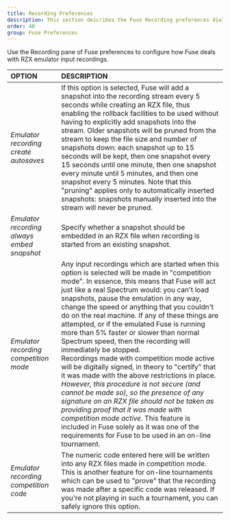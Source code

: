 ```yaml
---
title: Recording Preferences
description: This section describes the Fuse Recording preferences dialog.
order: 40
group: Fuse Preferences
---
```


Use the Recording pane of Fuse preferences to configure how Fuse deals with RZX emulator input recordings.

OPTION | DESCRIPTION
:--- | :---
*Emulator recording create autosaves* | If this option is selected, Fuse will add a snapshot into the recording stream every 5 seconds while creating an RZX file, thus enabling the rollback facilities to be used without having to explicitly add snapshots into the stream. Older snapshots will be pruned from the stream to keep the file size and number of snapshots down: each snapshot up to 15 seconds will be kept, then one snapshot every 15 seconds until one minute, then one snapshot every minute until 5 minutes, and then one snapshot every 5 minutes. Note that this "pruning" applies only to automatically inserted snapshots: snapshots manually inserted into the stream will never be pruned.
*Emulator recording always embed snapshot* | Specify whether a snapshot should be embedded in an RZX file when recording is started from an existing snapshot.
*Emulator recording competition mode* | Any input recordings which are started when this option is selected will be made in "competition mode". In essence, this means that Fuse will act just like a real Spectrum would: you can't load snapshots, pause the emulation in any way, change the speed or anything that you couldn't do on the real machine. If any of these things are attempted, or if the emulated Fuse is running more than 5% faster or slower than normal Spectrum speed, then the recording will immediately be stopped.<br>Recordings made with competition mode active will be digitally signed, in theory to "certify" that it was made with the above restrictions in place. *However, this procedure is not secure (and cannot be made so), so the presence of any signature on an RZX file should not be taken as providing proof that it was made with competition mode active*. This feature is included in Fuse solely as it was one of the requirements for Fuse to be used in an on-line tournament.
*Emulator recording competition code* | The numeric code entered here will be written into any RZX files made in competition mode. This is another feature for on-line tournaments which can be used to "prove" that the recording was made after a specific code was released. If you're not playing in such a tournament, you can safely ignore this option.
